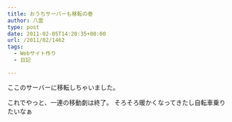 ```yaml
---
title: おうちサーバーも移転の巻
author: 八雲
type: post
date: 2011-02-05T14:20:35+00:00
url: /2011/02/1462
tags:
  - Webサイト作り
  - 日記

---
```

ここのサーバーに移転しちゃいました。
  
これでやっと、一連の移動劇は終了。 そろそろ暖かくなってきたし自転車乗りたいなぁ
